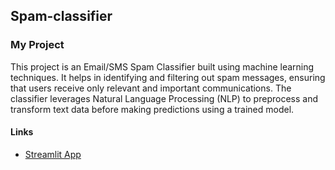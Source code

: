 ## Spam-classifier

### My Project

This project is an Email/SMS Spam Classifier built using machine learning techniques. It helps in identifying and filtering out spam messages, ensuring that users receive only relevant and important communications. The classifier leverages Natural Language Processing (NLP) to preprocess and transform text data before making predictions using a trained model.

#### Links

- [Streamlit App](https://email-checker.streamlit.app/)

